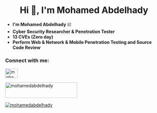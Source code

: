 <!-- <h2><img src="https://emojis.slackmojis.com/emojis/images/1495224255/2288/christmas_parrot.gif?1495224255" width="30"/> Nice to see you.</h2> -->



<h1 align="center"> Hi 👋, I'm Mohamed Abdelhady</h1>  

<!-- <img src="https://komarev.com/ghpvc/?username=mohamedabdelhady933">	<img align="right" width="450" height="350" src="https://github-readme-stats.vercel.app/api?username=mohamedabdelhady933"> -->

- **I'm Mohamed Abdelhady**  :ballot_box_with_check:
- **Cyber Security Researcher & Penetration Tester**  
- **13 CVEs (Zero day)** 
- **Perform Web & Network & Mobile Penetration Testing and Source Code Review**

<h3 align="left">Connect with me:</h3>

<p align="left">
  
<a href="https://twitter.com/Mohamed_A_R_1" target="_blank"><img align="center" src="https://raw.githubusercontent.com/rahuldkjain/github-profile-readme-generator/master/src/images/icons/Social/twitter.svg" alt="mohamedabdelhady" height="30" width="40" /></a>

  <a href="mailto:mabdelhady908@gmail.com" target="_blank"><img align="center" src="https://img.shields.io/static/v1?label=Gmail&message=Mohamed Abdelhady&color=orange" alt="mohamedabdelhady" height="50" width="230" /></a>
  
</p><p align="left"> <a href="https://twitter.com/Mohamed_A_R_1" target="_blank"><img src="https://img.shields.io/twitter/follow/Mohamed_A_R_1?logo=twitter&style=for-the-badge" alt="mohamedabdelhady" /></a> </p>
